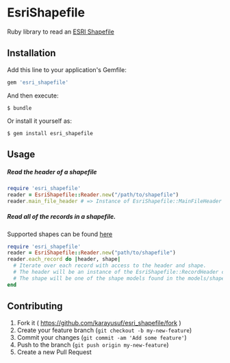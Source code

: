 # EsriShapefile

Ruby library to read an [ESRI Shapefile](https://www.esri.com/library/whitepapers/pdfs/shapefile.pdf)

## Installation

Add this line to your application's Gemfile:

```ruby
gem 'esri_shapefile'
```

And then execute:

    $ bundle

Or install it yourself as:

    $ gem install esri_shapefile

## Usage

##### Read the header of a shapefile

```ruby
require 'esri_shapefile'
reader = EsriShapefile::Reader.new("/path/to/shapefile")
reader.main_file_header # => Instance of EsriShapefile::MainFileHeader
```

##### Read all of the records in a shapefile.

Supported shapes can be found [here](lib/esri_shapefile/models/shapes)

```ruby
require 'esri_shapefile'
reader = EsriShapefile::Reader.new("path/to/shapefile")
reader.each_record do |header, shape|
  # Iterate over each record with access to the header and shape.
  # The header will be an instance of the EsriShapefile::RecordHeader class.
  # The shape will be one of the shape models found in the models/shapes directory. Example: EsriShapefile::Shapes::Polygon
end
```

## Contributing

1. Fork it ( https://github.com/karayusuf/esri_shapefile/fork )
2. Create your feature branch (`git checkout -b my-new-feature`)
3. Commit your changes (`git commit -am 'Add some feature'`)
4. Push to the branch (`git push origin my-new-feature`)
5. Create a new Pull Request
